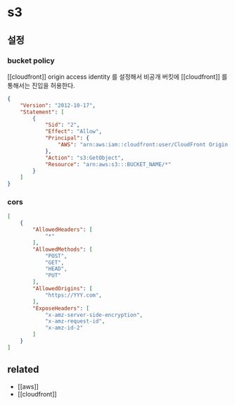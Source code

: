 # s3
## 설정
### bucket policy
[[cloudfront]] origin access identity 를 설정해서 비공개 버킷에 [[cloudfront]] 를 통해서는 진입을 허용한다.
```json
{
    "Version": "2012-10-17",
    "Statement": [
        {
            "Sid": "2",
            "Effect": "Allow",
            "Principal": {
                "AWS": "arn:aws:iam::cloudfront:user/CloudFront Origin Access Identity CF_ID"
            },
            "Action": "s3:GetObject",
            "Resource": "arn:aws:s3:::BUCKET_NAME/*"
        }
    ]
}
```
### cors
```json
[
    {
        "AllowedHeaders": [
            "*"
        ],
        "AllowedMethods": [
            "POST",
            "GET",
            "HEAD",
            "PUT"
        ],
        "AllowedOrigins": [
            "https://YYY.com",
        ],
        "ExposeHeaders": [
            "x-amz-server-side-encryption",
            "x-amz-request-id",
            "x-amz-id-2"
        ]
    }
]
```

## related
- [[aws]]
- [[cloudfront]]
